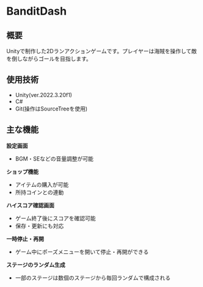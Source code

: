 # BanditDash

## 概要
Unityで制作した2Dランアクションゲームです。プレイヤーは海賊を操作して敵を倒しながらゴールを目指します。

## 使用技術
- Unity(ver.2022.3.20f1)
- C#
- Git(操作はSourceTreeを使用)

## 主な機能
**設定画面**
  - BGM・SEなどの音量調整が可能

**ショップ機能**
  - アイテムの購入が可能
  - 所持コインとの連動

**ハイスコア確認画面**
  - ゲーム終了後にスコアを確認可能
  - 保存・更新にも対応

**一時停止・再開**
 - ゲーム中にポーズメニューを開いて停止・再開ができる

**ステージのランダム生成**
 - 一部のステージは数個のステージから毎回ランダムで構成される
